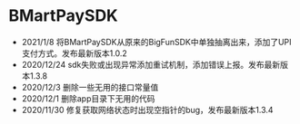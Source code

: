 # BMartPaySDK

* 2021/1/8   将BMartPaySDK从原来的BigFunSDK中单独抽离出来，添加了UPI支付方式。发布最新版本1.0.2
* 2020/12/24 sdk失败或出现异常添加重试机制，添加错误上报。发布最新版本1.3.8
* 2020/12/3  删除一些无用的接口常量值
* 2020/12/1  删除app目录下无用的代码
* 2020/11/30 修复获取网络状态时出现空指针的bug，发布最新版本1.3.4
